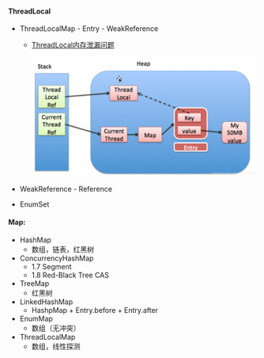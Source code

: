 #### ThreadLocal 
- ThreadLocalMap - Entry - WeakReference

  - [ThreadLocal内存泄漏问题](https://juejin.im/post/5ba9a6665188255c791b0520)

    ![ThreadLocal](../../images/java/java-threadlocal.png)

- WeakReference - Reference

- EnumSet

#### Map:

- HashMap
  - 数组，链表，红黑树
- ConcurrencyHashMap
  - 1.7 Segment
  - 1.8 Red-Black Tree CAS
- TreeMap
  - 红黑树
- LinkedHashMap
  - HashpMap + Entry.before + Entry.after
- EnumMap
  - 数组（无冲突）
- ThreadLocalMap
  - 数组，线性探测